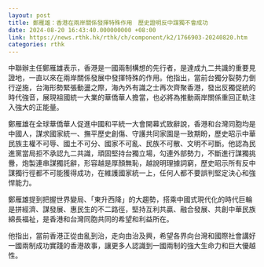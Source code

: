 ```yaml
---
layout: post
title: 鄭雁雄：香港在兩岸關係發揮特殊作用　歷史證明反中謀獨不會成功
date: 2024-08-20 16:43:40.000000000 +08:00
link: https://news.rthk.hk/rthk/ch/component/k2/1766903-20240820.htm
categories: rthk
---
```


中聯辦主任鄭雁雄表示，香港是一國兩制構想的先行者，是達成九二共識的重要見證地，一直以來在兩岸關係發展中發揮特殊的作用。他指出，當前台獨分裂勢力倒行逆施，台海形勢緊張動盪之際，海內外有識之士再次齊聚香港，發出反獨促統的時代強音，展現祖國統一大業的華僑華人擔當，也必將為推動兩岸關係重回正軌注入強大的正能量。

鄭雁雄在全球華僑華人促進中國和平統一大會開幕式致辭說，香港和台灣同胞均是中國人，謀求國家統一、撫平歷史創傷、守護共同家園是一致期盼，歷史昭示中華民族主權不可辱、國土不可分、國家不可亂、民族不可散、文明不可斷。他認為民進黨當局拒不承認九二共識，頑固堅持台獨立場，勾連外部勢力，不斷進行謀獨挑釁，炮製連串謀獨託辭，形容越是厚顏無恥，越說明理據詞窮，歷史昭示所有反中謀獨行徑都不可能獲得成功，在維護國家統一上，任何人都不要誤判堅定決心和強悍能力。

鄭雁雄提到把握世界變局、「東升西降」的大趨勢，搭乘中國式現代化的時代巨輪是拼經濟、謀發展、惠民生的不二路徑，堅持互利共贏、融合發展、共創中華民族綿長福祉，是香港和台灣同胞共同的希望和利益所在。

他指出，當前香港正從由亂到治，走向由治及興，希望各界向台灣和國際社會講好一國兩制成功實踐的香港故事，讓更多人認識到一國兩制的強大生命力和巨大優越性。
